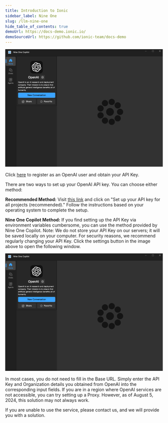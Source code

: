 ```yaml
---
title: Introduction to Ionic
sidebar_label: Nine One
slug: /llm-nine-one
hide_table_of_contents: true
demoUrl: https://docs-demo.ionic.io/
demoSourceUrl: https://github.com/ionic-team/docs-demo
---
```



<img src="/images/NineOneCopilot/openai_chat_interface.png" alt="Open AI Interface" width="600"/>

Click [here](https://openai.com/) to register as an OpenAI user and obtain your API Key.

There are two ways to set up your OpenAI API key. You can choose either method:

**Recommended Method:**
Visit [this link](https://platform.openai.com/docs/quickstart/step-2-set-up-your-api-key) and click on "Set up your API key for all projects (recommended)." Follow the instructions based on your operating system to complete the setup.

**Nine One Copilot Method:**
If you find setting up the API Key via environment variables cumbersome, you can use the method provided by Nine One Copilot. Note: We do not store your API Key on our servers; it will be saved locally on your computer. For security reasons, we recommend regularly changing your API Key. Click the settings button in the image above to open the following window.

<img src="/images/NineOneCopilot/openai_chat_interface.png" alt="Open AI Interface" width="600"/>

In most cases, you do not need to fill in the Base URL. Simply enter the API Key and Organization details you obtained from OpenAI into the corresponding input fields. If you are in a region where OpenAI services are not accessible, you can try setting up a Proxy. However, as of August 5, 2024, this solution may not always work.

If you are unable to use the service, please contact us, and we will provide you with a solution.